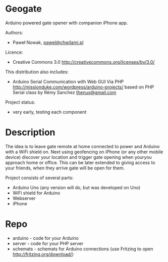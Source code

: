 Geogate
=======

Arduino powered gate opener with companion iPhone app. 

Authors: 
- Paweł Nowak, pawel@chwilami.pl

Licence: 
- Creative Commons 3.0
  http://creativecommons.org/licenses/by/3.0/

This distribution also includes:
- Arduino Serial Communication with Web GUI Via PHP 
  http://missionduke.com/wordpress/arduino-projects/
  based on PHP Serial class by Rémy Sanchez <thenux@gmail.com> 

Project status: 
- very early, testing each component



Description
===========

The idea is to leave gate remote at home connected to power and Arduino with a WiFi shield on.
Next using geofencing on iPhone (or any other mobile device) discover your location 
and trigger gate opening when youryou approach home or office. 
This can be later extended to giving access to your friends, when they arrive gate
will be open for them. 

Project consists of several parts: 
* Arduino Uno (any version will do, but was developed on Uno)
* WiFi shield for Arduino 
* Webserver
* iPhone





Repo
====

* arduino - code for your Arduino
* server - code for your PHP server
* schemats - schemats for Arduino connections (use Fritzing to open http://fritzing.org/download/)



